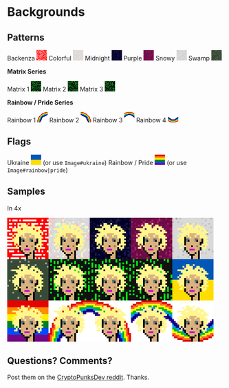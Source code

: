 # Backgrounds



## Patterns

Backenza  ![](backenza-24x24.png)
Colorful  ![](colorful-24x24.png)
Midnight  ![](midnight-24x24.png)
Purple    ![](purple-24x24.png)
Snowy     ![](snowy-24x24.png)
Swamp     ![](swamp-24x24.png)


**Matrix Series**

Matrix 1  ![](matrix1-24x24.png)
Matrix 2  ![](matrix2-24x24.png)
Matrix 3  ![](matrix3-24x24.png)

**Rainbow / Pride Series**

Rainbow 1 ![](rainbow1-24x24.png)
Rainbow 2 ![](rainbow2-24x24.png)
Rainbow 3 ![](rainbow3-24x24.png)
Rainbow 4 ![](rainbow4-24x24.png)


## Flags

Ukraine           ![](flag_ukraine-24x24.png)  (or use `Image#ukraine`)
Rainbow / Pride   ![](flag_rainbow-24x24.png)  (or use `Image#rainbow|pride`)












## Samples

In 4x

![](i/punk-backgrounds%404x.png)



## Questions? Comments?

Post them on the [CryptoPunksDev reddit](https://old.reddit.com/r/CryptoPunksDev). Thanks.


